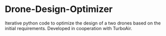 # Drone-Design-Optimizer
Iterative python code to optimize the design of a two drones based on the initial requirements. Developed in cooperation with TurboAir.
